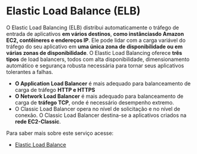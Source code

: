 # Elastic Load Balance (ELB)

O Elastic Load Balancing (ELB) distribui automaticamente o tráfego de entrada de aplicativos **em vários destinos**, **como instânciasdo Amazon EC2, contêineres e endereços IP**. Ele pode lidar com a carga variável do tráfego do seu aplicativo em **uma única zona de disponibilidade ou em várias zonas de disponibilidade**. O Elastic Load Balancing oferece **três tipos** de load balancers, todos com alta disponibilidade, dimensionamento automático e segurança robusta necessária para tornar seus aplicativos tolerantes a falhas.

* **O Application Load Balancer** é mais adequado para balanceamento de carga de tráfego **HTTP e HTTPS**
* **O Network Load Balancer** é mais adequado para balanceamento de carga de **tráfego TCP**, onde é necessário desempenho extremo.
* O Classic Load Balancer opera no nível de solicitação e no nível de conexão. O Classic Load Balancer destina-se a aplicativos criados na **rede EC2-Classic**.

Para saber mais sobre este serviço acesse: 
    
  * [Elastic Load Balance](https://docs.aws.amazon.com/elasticloadbalancing/?icmpid=docs_homepage_networking)